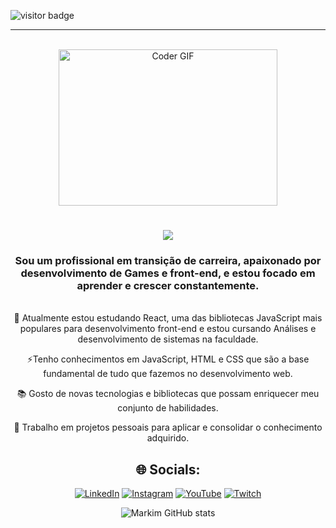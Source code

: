 
![visitor badge](https://visitor-badge.laobi.icu/badge?page_id=Markim-Freitas.visitor-badge&left_color=red&right_color=green&left_text=Hello%20Visitors)

<hr>

<div align="center"><br>    
    <img alt="Coder GIF" height=250 width=350 src="https://media1.giphy.com/media/qgQUggAC3Pfv687qPC/giphy.gif"/>
  <h1 align="center">
    <img src="https://readme-typing-svg.herokuapp.com/?font=Righteous&size=35&center=true&vCenter=true&width=500&height=70&duration=4000&lines=Olá+!+👋;+Eu+me+chamo+Markim+Freitas!;+Bem+vindo+ao+meu+perfil" />
</h1>
</div>

<h3 align="center">Sou um profissional em transição de carreira, apaixonado por desenvolvimento de Games e front-end, e estou focado em aprender e crescer constantemente.</h3>

<br>

<div align="center">
 🚀 Atualmente estou estudando React, uma das bibliotecas JavaScript mais populares para desenvolvimento front-end e estou cursando Análises e desenvolvimento de sistemas na faculdade.

 ⚡Tenho conhecimentos em JavaScript, HTML e CSS que são a base fundamental de tudo que fazemos no desenvolvimento web.

 📚 Gosto de novas tecnologias e bibliotecas que possam enriquecer meu conjunto de habilidades.

 💼 Trabalho em projetos pessoais para aplicar e consolidar o conhecimento adquirido.
 </div>

<div align="center">

<h2>🌐 Socials:</h2> 

[![LinkedIn](https://img.shields.io/badge/LinkedIn-0077B5?logo=linkedin&logoColor=white&style=plastic)](https://www.linkedin.com/in/josemarques-freitas/)
[![Instagram](https://img.shields.io/badge/-Instagram-FA06BD?logo=instagram&logoColor=white&style=plastic)](https://www.instagram.com/markimfreitas.0/)
[![YouTube](https://img.shields.io/badge/-YouTube-FC0505?logo=youtube&logoColor=white&style=plastic)](https://www.youtube.com/@MarkimFreitas)
[![Twitch](https://img.shields.io/badge/-Twitch-F204FA?logo=twitch&logoColor=white&style=plastic)](https://www.twitch.tv/markimfreitas)

![Markim GitHub stats](https://github-readme-stats.vercel.app/api?username=Markim-Freitas&show_icons=true&theme=synthwave)
